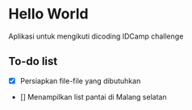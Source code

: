 # Hello World

Aplikasi untuk mengikuti dicoding IDCamp challenge

## To-do list

- [x] Persiapkan file-file yang dibutuhkan
- [] Menampilkan list pantai di Malang selatan